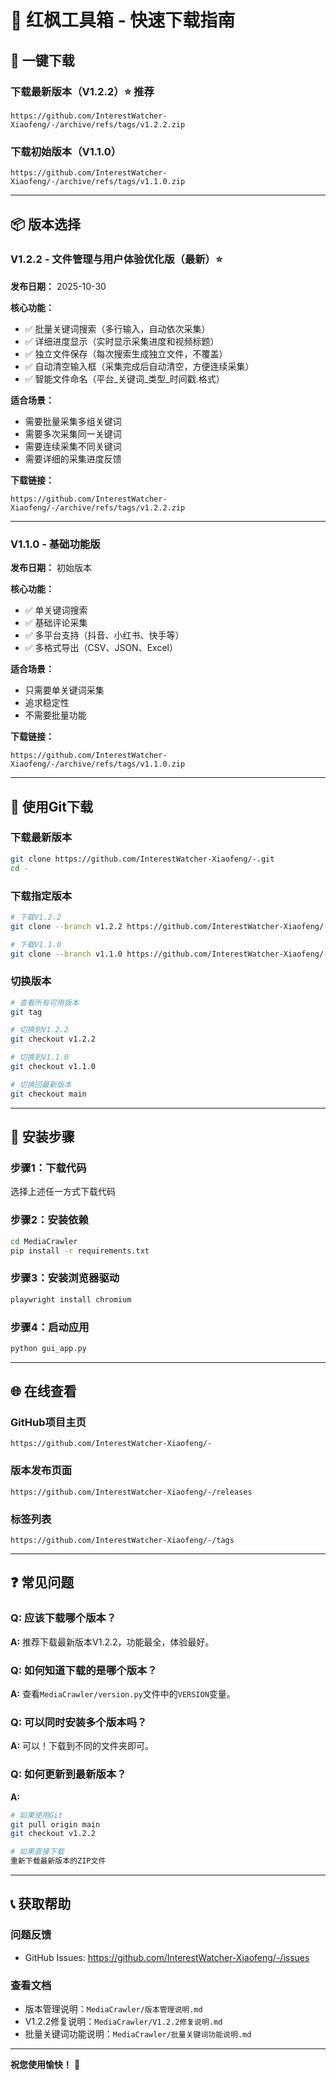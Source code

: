# 🍁 红枫工具箱 - 快速下载指南

## 🚀 一键下载

### 下载最新版本（V1.2.2）⭐ 推荐
```
https://github.com/InterestWatcher-Xiaofeng/-/archive/refs/tags/v1.2.2.zip
```

### 下载初始版本（V1.1.0）
```
https://github.com/InterestWatcher-Xiaofeng/-/archive/refs/tags/v1.1.0.zip
```

---

## 📦 版本选择

### V1.2.2 - 文件管理与用户体验优化版（最新）⭐
**发布日期：** 2025-10-30

**核心功能：**
- ✅ 批量关键词搜索（多行输入，自动依次采集）
- ✅ 详细进度显示（实时显示采集进度和视频标题）
- ✅ 独立文件保存（每次搜索生成独立文件，不覆盖）
- ✅ 自动清空输入框（采集完成后自动清空，方便连续采集）
- ✅ 智能文件命名（平台_关键词_类型_时间戳.格式）

**适合场景：**
- 需要批量采集多组关键词
- 需要多次采集同一关键词
- 需要连续采集不同关键词
- 需要详细的采集进度反馈

**下载链接：**
```
https://github.com/InterestWatcher-Xiaofeng/-/archive/refs/tags/v1.2.2.zip
```

---

### V1.1.0 - 基础功能版
**发布日期：** 初始版本

**核心功能：**
- ✅ 单关键词搜索
- ✅ 基础评论采集
- ✅ 多平台支持（抖音、小红书、快手等）
- ✅ 多格式导出（CSV、JSON、Excel）

**适合场景：**
- 只需要单关键词采集
- 追求稳定性
- 不需要批量功能

**下载链接：**
```
https://github.com/InterestWatcher-Xiaofeng/-/archive/refs/tags/v1.1.0.zip
```

---

## 🔧 使用Git下载

### 下载最新版本
```bash
git clone https://github.com/InterestWatcher-Xiaofeng/-.git
cd -
```

### 下载指定版本
```bash
# 下载V1.2.2
git clone --branch v1.2.2 https://github.com/InterestWatcher-Xiaofeng/-.git

# 下载V1.1.0
git clone --branch v1.1.0 https://github.com/InterestWatcher-Xiaofeng/-.git
```

### 切换版本
```bash
# 查看所有可用版本
git tag

# 切换到V1.2.2
git checkout v1.2.2

# 切换到V1.1.0
git checkout v1.1.0

# 切换回最新版本
git checkout main
```

---

## 📝 安装步骤

### 步骤1：下载代码
选择上述任一方式下载代码

### 步骤2：安装依赖
```bash
cd MediaCrawler
pip install -r requirements.txt
```

### 步骤3：安装浏览器驱动
```bash
playwright install chromium
```

### 步骤4：启动应用
```bash
python gui_app.py
```

---

## 🌐 在线查看

### GitHub项目主页
```
https://github.com/InterestWatcher-Xiaofeng/-
```

### 版本发布页面
```
https://github.com/InterestWatcher-Xiaofeng/-/releases
```

### 标签列表
```
https://github.com/InterestWatcher-Xiaofeng/-/tags
```

---

## ❓ 常见问题

### Q: 应该下载哪个版本？
**A:** 推荐下载最新版本V1.2.2，功能最全，体验最好。

### Q: 如何知道下载的是哪个版本？
**A:** 查看`MediaCrawler/version.py`文件中的`VERSION`变量。

### Q: 可以同时安装多个版本吗？
**A:** 可以！下载到不同的文件夹即可。

### Q: 如何更新到最新版本？
**A:** 
```bash
# 如果使用Git
git pull origin main
git checkout v1.2.2

# 如果直接下载
重新下载最新版本的ZIP文件
```

---

## 📞 获取帮助

### 问题反馈
- GitHub Issues: https://github.com/InterestWatcher-Xiaofeng/-/issues

### 查看文档
- 版本管理说明：`MediaCrawler/版本管理说明.md`
- V1.2.2修复说明：`MediaCrawler/V1.2.2修复说明.md`
- 批量关键词功能说明：`MediaCrawler/批量关键词功能说明.md`

---

**祝您使用愉快！** 🎉


